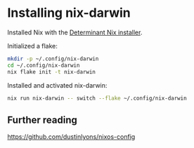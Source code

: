 # Installing nix-darwin

Installed Nix with the [Determinant Nix installer](https://determinate.systems/posts/determinate-nix-installer/).

Initialized a flake:

```sh
mkdir -p ~/.config/nix-darwin
cd ~/.config/nix-darwin
nix flake init -t nix-darwin
```

Installed and activated nix-darwin:

```sh
nix run nix-darwin -- switch --flake ~/.config/nix-darwin
```

## Further reading

https://github.com/dustinlyons/nixos-config
